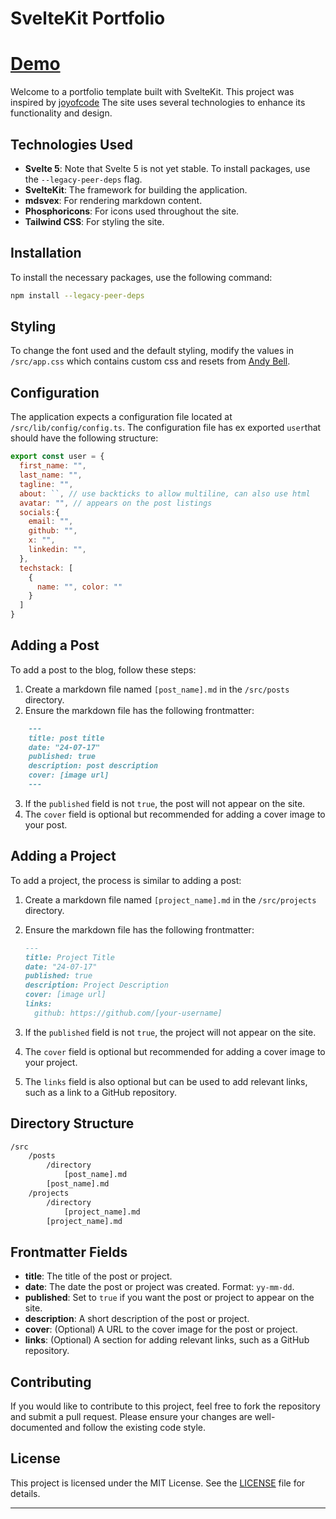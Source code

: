 # SvelteKit Portfolio

# [Demo](https://calvin-kimani.vercel.app/)


Welcome to a portfolio template built with SvelteKit. This project was inspired by [joyofcode](https://x.com/joyofcodedev)
The site uses several technologies to enhance its functionality and design.

## Technologies Used
- **Svelte 5**: Note that Svelte 5 is not yet stable. To install packages, use the `--legacy-peer-deps` flag.
- **SvelteKit**: The framework for building the application.
- **mdsvex**: For rendering markdown content.
- **Phosphoricons**: For icons used throughout the site.
- **Tailwind CSS**: For styling the site.

## Installation

To install the necessary packages, use the following command:

```sh
npm install --legacy-peer-deps
```

## Styling

To change the font used and the default styling, modify the values in `/src/app.css` which contains custom css and resets from [Andy Bell](https://piccalil.li/blog/a-more-modern-css-reset/).

## Configuration

The application expects a configuration file located at `/src/lib/config/config.ts`. The configuration file has ex exported `user`that should have the following structure:

```js
export const user = {
  first_name: "",
  last_name: "",
  tagline: "", 
  about: ``, // use backticks to allow multiline, can also use html
  avatar: "", // appears on the post listings
  socials:{
    email: "",
    github: "",
    x: "",
    linkedin: "",
  },
  techstack: [
    {
      name: "", color: ""
    }
  ]
}
```

## Adding a Post

To add a post to the blog, follow these steps:

1. Create a markdown file named `[post_name].md` in the `/src/posts` directory.
2. Ensure the markdown file has the following frontmatter:

```markdown
    ---
    title: post title
    date: "24-07-17"
    published: true
    description: post description
    cover: [image url]
    ---
```

3. If the `published` field is not `true`, the post will not appear on the site.
4. The `cover` field is optional but recommended for adding a cover image to your post.

## Adding a Project

To add a project, the process is similar to adding a post:

1. Create a markdown file named `[project_name].md` in the `/src/projects` directory.
2. Ensure the markdown file has the following frontmatter:

    ```markdown
    ---
    title: Project Title
    date: "24-07-17"
    published: true
    description: Project Description
    cover: [image url]
    links:
      github: https://github.com/[your-username]
    ```

3. If the `published` field is not `true`, the project will not appear on the site.
4. The `cover` field is optional but recommended for adding a cover image to your project.
5. The `links` field is also optional but can be used to add relevant links, such as a link to a GitHub repository.

## Directory Structure

```sh
/src
	/posts
		/directory
			[post_name].md
		[post_name].md
	/projects
		/directory
			[project_name].md
		[project_name].md

```

## Frontmatter Fields

- **title**: The title of the post or project.
- **date**: The date the post or project was created. Format: `yy-mm-dd`.
- **published**: Set to `true` if you want the post or project to appear on the site.
- **description**: A short description of the post or project.
- **cover**: (Optional) A URL to the cover image for the post or project.
- **links**: (Optional) A section for adding relevant links, such as a GitHub repository.

## Contributing

If you would like to contribute to this project, feel free to fork the repository and submit a pull request. Please ensure your changes are well-documented and follow the existing code style.

## License

This project is licensed under the MIT License. See the [LICENSE](LICENSE) file for details.

---
